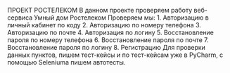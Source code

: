 ПРОЕКТ РОСТЕЛЕКОМ
В данном проекте проверяем работу веб-сервиса Умный дом Ростелеком
Проверяем мы:
    1. Авторизацию в личный кабинет по коду
    2. Авторизацию по номеру телефона
    3. Авторизацию по почте
    4. Авторизация по логину
    5. Восстановление пароля по номеру телефона
    6. Восстановление пароля по почте
    7. Восстановление пароля по логину
    8. Регистрацию
Для проверки данных пунктов, пишем тест-кейсы и по тест-кейсам уже в PyCharm, с помощью Seleniuma пишем автотесты.
